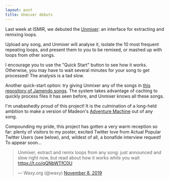 ```yaml
---
layout: post
title: Unmixer debuts
---
```


Last week at ISMIR, we debuted the [Unmixer](https://unmixer.ongaaccel.jp/): an interface for extracting and remixing loops.

Upload any song, and Unmixer will analyse it, isolate the 10 most frequent repeating loops, and present them to you to be remixed, or mashed up with loops from other songs.

I encourage you to use the "Quick Start" button to see how it works. Otherwise, you may have to wait several minutes for your song to get processed! The analysis is a tad slow.

Another quick-start option: try giving Unmixer any of the songs in [this repository of Jamendo songs](https://github.com/jblsmith/CC-SA-Jamendo). The system takes advantage of caching to quickly process files it has seen before, and Unmixer knows all these songs.

I'm unabashedly proud of this project! It is the culmination of a long-held ambition to make a version of Madeon's [Adventure Machine](http://www.madeon.fr/adventuremachine/?t=14) out of any song.

Compounding my pride, this project has gotten a very warm reception so far: plenty of visitors to my poster, excited Twitter love from Actual Popular Twitter Users (see below), and, wildest of all, a bonafide interview request! To appear soon... 

<blockquote class="twitter-tweet"><p lang="en" dir="ltr">Unmixer, extract and remix loops from any song: just announced and slow right now, but read about how it works while you wait <a href="https://t.co/qQNbWTfC0U">https://t.co/qQNbWTfC0U</a></p>&mdash; Waxy.org (@waxy) <a href="https://twitter.com/waxy/status/1192929798265462785?ref_src=twsrc%5Etfw">November 8, 2019</a></blockquote> <script async src="https://platform.twitter.com/widgets.js" charset="utf-8"></script>